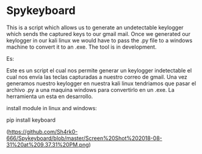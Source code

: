 # Spykeyboard


This is a script which allows us to generate an undetectable keylogger which sends the captured keys to our gmail mail. Once we generated our keylogger in our kali linux we would have to pass the .py file to a windows machine to convert it to an .exe. The tool is in development.

Es:

Este es un script el cual nos permite generar un keylogger indetectable el cual nos envía las teclas capturadas a nuestro correo de gmail. Una vez generamos nuestro keylogger en nuestra kali linux tendriamos que pasar el archivo .py a una maquina windows para convertirlo en un .exe. La herramienta un esta en desarrollo.

install module in linux and windows:

pip install keyboard



(https://github.com/Sh4rk0-666/Spykeyboard/blob/master/Screen%20Shot%202018-08-31%20at%209.37.31%20PM.png)
